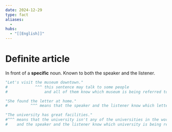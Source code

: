 ```yaml
---
date: 2024-12-29
type: fact
aliases:
  -
hubs:
  - "[[English]]"
---
```


# Definite article

In front of a **specific** noun. Known to both the speaker and the listener.

```py
"Let's visit the museum downtown."
#            ^^^ this sentence may talk to some people
#                and all of them know which museum is being referred to.

"She found the letter at home."
#          ^^^ means that the speaker and the listener know which letter is being referred to.

"The university has great facilities."
#^^^ means that the university isn't any of the universities in the world but a specific one.
#    and the speaker and the listener know which university is being referred to.

```
